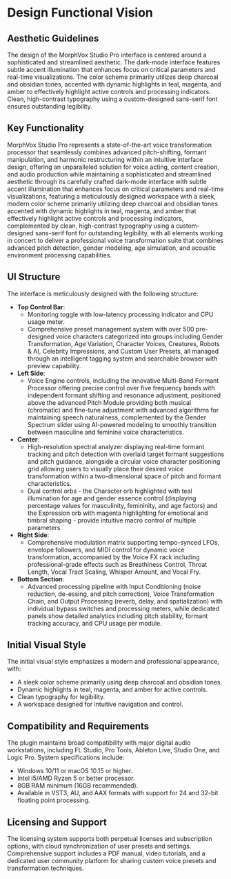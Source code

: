# Design Functional Vision

## Aesthetic Guidelines
The design of the MorphVox Studio Pro interface is centered around a sophisticated and streamlined aesthetic. The dark-mode interface features subtle accent illumination that enhances focus on critical parameters and real-time visualizations. The color scheme primarily utilizes deep charcoal and obsidian tones, accented with dynamic highlights in teal, magenta, and amber to effectively highlight active controls and processing indicators. Clean, high-contrast typography using a custom-designed sans-serif font ensures outstanding legibility.

## Key Functionality
MorphVox Studio Pro represents a state-of-the-art voice transformation processor that seamlessly combines advanced pitch-shifting, formant manipulation, and harmonic restructuring within an intuitive interface design, offering an unparalleled solution for voice acting, content creation, and audio production while maintaining a sophisticated and streamlined aesthetic through its carefully crafted dark-mode interface with subtle accent illumination that enhances focus on critical parameters and real-time visualizations, featuring a meticulously designed workspace with a sleek, modern color scheme primarily utilizing deep charcoal and obsidian tones accented with dynamic highlights in teal, magenta, and amber that effectively highlight active controls and processing indicators, complemented by clean, high-contrast typography using a custom-designed sans-serif font for outstanding legibility, with all elements working in concert to deliver a professional voice transformation suite that combines advanced pitch detection, gender modeling, age simulation, and acoustic environment processing capabilities.

## UI Structure
The interface is meticulously designed with the following structure:
- **Top Control Bar**: 
  - Monitoring toggle with low-latency processing indicator and CPU usage meter.
  - Comprehensive preset management system with over 500 pre-designed voice characters categorized into groups including Gender Transformation, Age Variation, Character Voices, Creatures, Robots & AI, Celebrity Impressions, and Custom User Presets, all managed through an intelligent tagging system and searchable browser with preview capability.
- **Left Side**: 
  - Voice Engine controls, including the innovative Multi-Band Formant Processor offering precise control over five frequency bands with independent formant shifting and resonance adjustment, positioned above the advanced Pitch Module providing both musical (chromatic) and fine-tune adjustment with advanced algorithms for maintaining speech naturalness, complemented by the Gender Spectrum slider using AI-powered modeling to smoothly transition between masculine and feminine voice characteristics.
- **Center**: 
  - High-resolution spectral analyzer displaying real-time formant tracking and pitch detection with overlaid target formant suggestions and pitch guidance, alongside a circular voice character positioning grid allowing users to visually place their desired voice transformation within a two-dimensional space of pitch and formant characteristics.
  - Dual control orbs - the Character orb highlighted with teal illumination for age and gender essence control (displaying percentage values for masculinity, femininity, and age factors) and the Expression orb with magenta highlighting for emotional and timbral shaping - provide intuitive macro control of multiple parameters.
- **Right Side**: 
  - Comprehensive modulation matrix supporting tempo-synced LFOs, envelope followers, and MIDI control for dynamic voice transformation, accompanied by the Voice FX rack including professional-grade effects such as Breathiness Control, Throat Length, Vocal Tract Scaling, Whisper Amount, and Vocal Fry.
- **Bottom Section**: 
  - Advanced processing pipeline with Input Conditioning (noise reduction, de-essing, and pitch correction), Voice Transformation Chain, and Output Processing (reverb, delay, and spatialization) with individual bypass switches and processing meters, while dedicated panels show detailed analytics including pitch stability, formant tracking accuracy, and CPU usage per module.

## Initial Visual Style
The initial visual style emphasizes a modern and professional appearance, with:
- A sleek color scheme primarily using deep charcoal and obsidian tones.
- Dynamic highlights in teal, magenta, and amber for active controls.
- Clean typography for legibility.
- A workspace designed for intuitive navigation and control.

## Compatibility and Requirements
The plugin maintains broad compatibility with major digital audio workstations, including FL Studio, Pro Tools, Ableton Live, Studio One, and Logic Pro. System specifications include:
- Windows 10/11 or macOS 10.15 or higher.
- Intel i5/AMD Ryzen 5 or better processor.
- 8GB RAM minimum (16GB recommended).
- Available in VST3, AU, and AAX formats with support for 24 and 32-bit floating point processing.

## Licensing and Support
The licensing system supports both perpetual licenses and subscription options, with cloud synchronization of user presets and settings. Comprehensive support includes a PDF manual, video tutorials, and a dedicated user community platform for sharing custom voice presets and transformation techniques.

